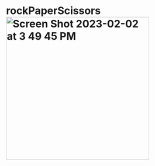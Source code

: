 # rockPaperScissors<img width="391" alt="Screen Shot 2023-02-02 at 3 49 45 PM" src="https://user-images.githubusercontent.com/123691449/216331629-f9568288-f6aa-4650-9d2d-d4a71162bc42.png">
